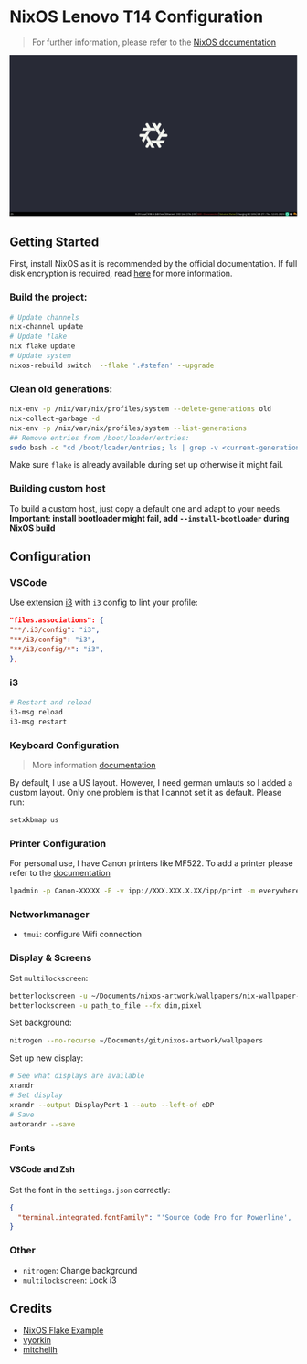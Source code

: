 # NixOS Lenovo T14 Configuration

> For further information, please refer to the [NixOS documentation](https://nixos.org/manual/nixos/stable/)

![Desktop](./img/desktop.png)

## Getting Started

First, install NixOS as it is recommended by the official documentation.
If full disk encryption is required, read [here](https://nixos.wiki/wiki/Full_Disk_Encryption) for more information.

### Build the project:

```sh
# Update channels
nix-channel update
# Update flake
nix flake update
# Update system
nixos-rebuild switch  --flake '.#stefan' --upgrade
```

### Clean old generations:

```sh
nix-env -p /nix/var/nix/profiles/system --delete-generations old
nix-collect-garbage -d
nix-env -p /nix/var/nix/profiles/system --list-generations
## Remove entries from /boot/loader/entries:
sudo bash -c "cd /boot/loader/entries; ls | grep -v <current-generation-name> | xargs rm"
```

Make sure `flake` is already available during set up otherwise it might fail.

### Building custom host

To build a custom host, just copy a default one and adapt to your needs.
**Important: install bootloader might fail, add `--install-bootloader` during NixOS build**

## Configuration

### VSCode

Use extension [i3](https://marketplace.visualstudio.com/items?itemName=dcasella.i3) with `i3` config to lint your profile:

```json
"files.associations": {
"**/.i3/config": "i3",
"**/i3/config": "i3",
"**/i3/config/*": "i3",
},
```

### i3

```sh
# Restart and reload
i3-msg reload
i3-msg restart
```

### Keyboard Configuration

> More information [documentation](https://nixos.org/manual/nixos/stable/index.html#custom-xkb-layouts)

By default, I use a US layout. However, I need german umlauts so I added a custom layout. Only one problem is that I cannot set it as default. Please run:

```sh
setxkbmap us
```

### Printer Configuration

For personal use, I have Canon printers like MF522. To add a printer please refer to the [documentation](http://localhost:631/)

```sh
lpadmin -p Canon-XXXXX -E -v ipp://XXX.XXX.X.XX/ipp/print -m everywhere
```

### Networkmanager

* `tmui`: configure Wifi connection

### Display & Screens

Set `multilockscreen`:

```sh
betterlockscreen -u ~/Documents/nixos-artwork/wallpapers/nix-wallpaper-nineish-dark-gray.svg --display 1 --span
betterlockscreen -u path_to_file --fx dim,pixel
```

Set background:

```sh
nitrogen --no-recurse ~/Documents/git/nixos-artwork/wallpapers
```

Set up new display:

```sh
# See what displays are available
xrandr
# Set display
xrandr --output DisplayPort-1 --auto --left-of eDP
# Save
autorandr --save
```

### Fonts

#### VSCode and Zsh

Set the font in the `settings.json` correctly:
```json
{
  "terminal.integrated.fontFamily": "'Source Code Pro for Powerline', 'Hack Nerd Font'"
}
```

### Other

* `nitrogen`: Change background
* `multilockscreen`: Lock i3

## Credits

* [NixOS Flake Example](https://github.com/colemickens/nixos-flake-example)
* [vyorkin](https://github.com/vyorkin/nixos-config/)
* [mitchellh](https://github.com/mitchellh/nixos-config)
